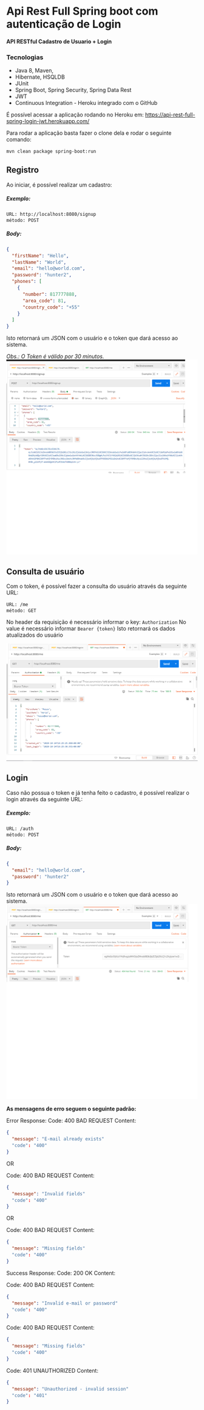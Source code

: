 # Api Rest Full Spring boot com autenticação de Login 
#### API RESTful Cadastro de Usuario + Login

### Tecnologias
- Java 8, Maven,
- Hibernate, HSQLDB
- JUnit
- Spring Boot, Spring Security, Spring Data Rest
- JWT
- Continuous Integration - Heroku integrado com o GitHub

É possível acessar a aplicação rodando no Heroku em:
https://api-rest-full-spring-login-jwt.herokuapp.com/

Para rodar a aplicação basta fazer o clone dela e rodar o seguinte comando:
```
mvn clean package spring-boot:run
```
## Registro
Ao iniciar, é possível realizar um cadastro:
##### Exemplo: #####
```
URL: http://localhost:8080/signup
método: POST
```
##### Body: #####
```json
{
  "firstName": "Hello",
  "lastName": "World",
  "email": "hello@world.com",
  "password": "hunter2",
  "phones": [
    {
      "number": 817777888,
      "area_code": 81,
      "country_code": "+55"
    }
  ]
}
```
Isto retornará um JSON com o usuário e o token que dará acesso ao sistema.

*Obs.: O Token é válido por 30 minutos.*
![alt text](https://github.com/renatoredes/api-rest-full-spring-login-jwt-authentication/blob/main/img/signup.png)


## Consulta de usuário
Com o token, é possível fazer a consulta do usuário através da seguinte URL:
```
URL: /me
método: GET
```
No header da requisição é necessário informar o key: `Authorization`
No value é necessário informar `Bearer {token}`
Isto retornará os dados atualizados do usuário

![alt text](https://github.com/renatoredes/api-rest-full-spring-login-jwt-authentication/blob/main/img/me.png)

## Login
Caso não possua o token e já tenha feito o cadastro, é possível realizar o login através da seguinte URL:
##### Exemplo: #####
```
URL: /auth
método: POST
```
##### Body: #####
```json
{
  "email": "hello@world.com",
  "password": "hunter2"
}
```
Isto retornará um JSON com o usuário e o token que dará acesso ao sistema.
![alt text](https://github.com/renatoredes/api-rest-full-spring-login-jwt-authentication/blob/main/img/configToken.png)

**As mensagens de erro seguem o seguinte padrão:**

Error Response:
Code: 400 BAD REQUEST
Content:
```json
{
  "message": "E-mail already exists"
  "code": "400"
}
```

OR

Code: 400 BAD REQUEST
Content:
```json
{
  "message": "Invalid fields"
  "code": "400"
}
```
OR

Code: 400 BAD REQUEST
Content:
```json
{
  "message": "Missing fields"
  "code": "400"
}
```
Success Response:
Code: 200 OK
Content:

Code: 400 BAD REQUEST
Content:
```json
{
  "message": "Invalid e-mail or password"
  "code": "400"
}
```
Code: 400 BAD REQUEST
Content:
```json
{
  "message": "Missing fields"
  "code": "400"
}
```
Code: 401 UNAUTHORIZED
Content:
```json
{
  "message": "Unauthorized - invalid session"
  "code": "401"
}
```
